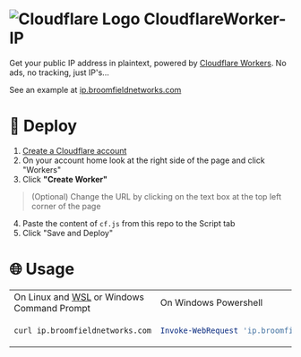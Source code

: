 # ![Cloudflare Logo](https://emojis.slackmojis.com/emojis/images/1643514520/5156/cloudflare.png) CloudflareWorker-IP
Get your public IP address in plaintext, powered by [Cloudflare Workers](https://workers.cloudflare.com). No ads, no tracking, just IP's...

See an example at [ip.broomfieldnetworks.com](https://ip.broomfieldnetworks.com)

# :rocket: Deploy
1. [Create a Cloudflare account](https://dash.cloudflare.com/sign-up)
2. On your account home look at the right side of the page and click "Workers"
3. Click **"Create Worker"**
> (Optional) Change the URL by clicking on the text box at the top left corner of the page
4. Paste the content of ```cf.js``` from this repo to the Script tab
5. Click "Save and Deploy"

# :globe_with_meridians: Usage
<table>
<tr>
<td>On Linux and <a href="https://docs.microsoft.com/en-us/windows/wsl/about">WSL</a> or Windows Command Prompt</td> <td>On Windows Powershell</td>
</tr>
<tr>
<td>

```bash
curl ip.broomfieldnetworks.com
```

</td>
<td>

```ps1
Invoke-WebRequest 'ip.broomfieldnetworks.com' | Select-Object -Expand Content
```

</td>
</tr>
</table>

